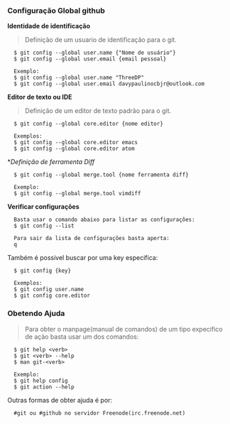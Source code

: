 ### Configuração Global github
> 

**Identidade de identificação**

> Definição de um usuario de identificação para o git.

      $ git config --global user.name {"Nome de usuário"}
      $ git config --global user.email {email pessoal}
      
      Exemplo:
      $ git config --global user.name "ThreeDP"
      $ git config --global user.email davypaulinocbjr@outlook.com
      
      
**Editor de texto ou IDE**

> Definição de um editor de texto padrão para o git.
      
      $ git config --global core.editor {nome editor}
      
      Exemplos:
      $ git config --global core.editor emacs
      $ git config --global core.editor atom
      
**Definição de ferramenta Diff*

      $ git config --global merge.tool {nome ferramenta diff}
      
      Exemplo:
      $ git config --global merge.tool vimdiff

**Verificar configurações**

      Basta usar o comando abaixo para listar as configurações:
      $ git config --list
      
      Para sair da lista de configurações basta aperta:
      q
      
Também é possivel buscar por uma key especifica:

      $ git config {key}
      
      Exemplos:
      $ git config user.name
      $ git config core.editor

### Obetendo Ajuda
> Para obter o manpage(manual de comandos) de um tipo expecifico de ação basta usar um dos comandos:

      $ git help <verb>
      $ git <verb> --help
      $ man git-<verb>
      
      Exemplo:
      $ git help config
      $ git action --help
      
Outras formas de obter ajuda é por:
      
      #git ou #github no servidor Freenode(irc.freenode.net)
      
